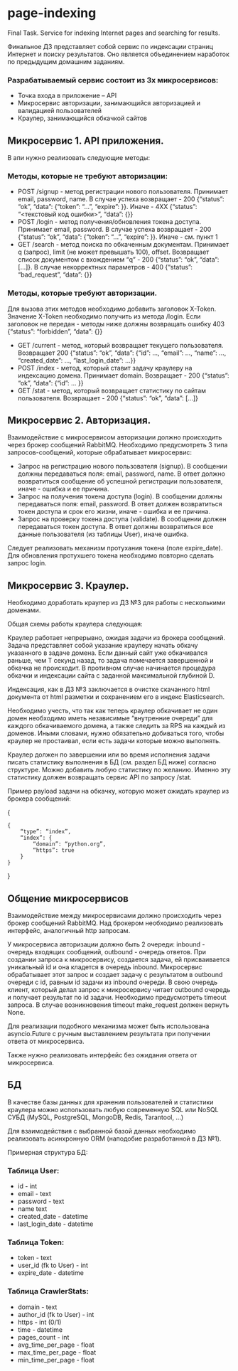# page-indexing
Final Task. Service for indexing Internet pages and searching for results. 

Финальное ДЗ представляет собой сервис по индексации страниц Интернет и поиску результатов. Оно является объединением наработок по предыдущим домашним заданиям.
### Разрабатываемый сервис состоит из 3х микросервисов:
- Точка входа в приложение – API
- Микросервис авторизации, занимающийся авторизацией и валидацией пользователей
- Краулер, занимающийся обкачкой сайтов

## Микросервис 1. API приложения.
В апи нужно реализовать следующие методы:
### Методы, которые не требуют авторизации:
- POST /signup - метод регистрации нового пользователя. Принимает email, password, name. В случае успеха возвращает - 200 {“status”: “ok”, “data”: {“token”: “...”, “expire”: <timestamp>}}. Иначе - 4ХХ {“status”: “<текстовый код ошибки>”, “data”: {}}
- POST /login - метод получения/обновления токена доступа. Принимает email, password. В случае успеха возвращает - 200 {“status”: “ok”, “data”: {“token”: “...”, “expire”: <timestamp>}}. Иначе - см. пункт 1
- GET /search - метод поиска по обкаченным документам. Принимает q (запрос), limit (не может превышать 100), offset. Возвращает список документом с вхождением “q” - 200 {“status”: “ok”, “data”: [...]}. В случае некорректных параметров - 400 {“status”: “bad_request”, “data”: {}}

### Методы, которые требуют авторизации. 
Для вызова этих методов необходимо добавить заголовок X-Token. Значение X-Token необходимо получить из метода /login. Если заголовок не передан - методы ниже должны возвращать ошибку 403 {“status”: “forbidden”, “data”: {}}
- GET /current - метод, который возвращает текущего пользователя. Возвращает 200 {“status”: “ok”, “data”: {“id”: …, “email”:  …, “name”: …, “created_date”: …, “last_login_date”: …}}
- POST /index - метод, который ставит задачу краулеру на индексацию домена. Принимает domain. Возвращает - 200 {“status”: “ok”, “data”: {“id”: … }}
- GET /stat - метод, который возвращает статистику по сайтам пользователя. Возвращает - 200 {“status”: “ok”, “data”: [...]}

## Микросервис 2. Авторизация.
Взаимодействие с микросервисом авторизации должно происходить через брокер сообщений RabbitMQ.
Необходимо предусмотреть 3 типа запросов-сообщений, которые обрабатывает микросервис:
- Запрос на регистрацию нового пользователя (signup). В сообщении должны передаваться поля: email, password, name. В ответ должно возвратиться сообщение об успешной регистрации пользователя, иначе - ошибка и ее причина.
- Запрос на получения токена доступа (login). В сообщении должны передаваться поля: email, password. В ответ должен возвратиться токен доступа и срок его жизни, иначе - ошибка и ее причина.
- Запрос на проверку токена доступа (validate). В сообщении должен передаваться токен доступа. В ответ должны возвратиться все данные пользователя (из таблицы User), иначе ошибка.

Следует реализовать механизм протухания токена (поле expire_date). Для обновления протухшего токена необходимо повторно сделать запрос login.

## Микросервис 3. Краулер.
Необходимо доработать краулер из ДЗ №3 для работы с несколькими доменами.

Общая схемы работы краулера следующая:

Краулер работает непрерывно, ожидая задачи из брокера сообщений. Задача представляет собой указание краулеру начать обкачу указанного в задаче домена. Если данный сайт уже обкачивался раньше, чем T секунд назад, то задача помечается завершенной и обкачка не происходит. В противном случае начинается процедура обкачки и индексации сайта с заданной максимальной глубиной D.

Индексация, как в ДЗ №3 заключается в очистке скачанного html документа от html разметки и сохранением его в индекс Elasticsearch.

Необходимо учесть, что так как теперь краулер обкачивает не один домен необходимо иметь независимые “внутренние очереди” для каждого обкачиваемого домена, а также следить за RPS на каждый из доменов. Иными словами, нужно обязательно добиваться того, чтобы краулер не простаивал, если есть задачи которые можно выполнять.

Краулер должен по завершении или во время исполнения задачи писать статистику выполнения в БД (см. раздел БД ниже) согласно структуре. Можно добавить любую статистику по желанию. Именно эту статистику должен возвращать сервис API по запросу /stat.

Пример payload задачи на обкачку, которую может ожидать краулер из брокера сообщений:

{

    {
        “type”: “index”,
        “index”: {
            “domain”: “python.org”,
            “https”: true
        }
    }  
}

## Общение микросервисов
Взаимодействие между микросервисами должно происходить через брокер сообщений RabbitMQ. Над брокером необходимо реализовать интерфейс, аналогичный http запросам.

У микросервиса авторизации должно быть 2 очереди: inbound - очередь входящих сообщений, outbound - очередь ответов. При создании запроса к микросервису, создается задача, ей присваивается уникальный id и она кладется в очередь inbound. Микросервис обрабатывает этот запрос и создает задачу с результатом в outbound очереди с id, равным id задачи из inbound очереди. В свою очередь клиент, который делал запрос к микросервису читает outbound очередь и получает результат по id задачи. Необходимо предусмотреть timeout запроса. В случае возникновения timeout make_request должен вернуть None.

Для реализации подобного механизма может быть использована asyncio.Future с ручным выставлением результата при получении ответа от микросервиса.

Также нужно реализовать интерфейс без ожидания ответа от микросервиса.

## БД
В качестве базы данных для хранения пользователей и статистики краулера можно использовать любую современную SQL или NoSQL СУБД (MySQL, PostgreSQL, MongoDB, Redis, Tarantool, ...)

Для взаимодействия с выбранной базой данных необходимо реализовать асинхронную ORM (наподобие разработанной в ДЗ №1).

Примерная структура БД:
### Таблица User:
- id - int
- email - text
- password - text
- name text
- created_date - datetime
- last_login_date - datetime
### Таблица Token:
- token - text
- user_id (fk to User) - int
- expire_date - datetime
### Таблица CrawlerStats:
- domain - text
- author_id (fk to User) - int
- https - int (0/1)
- time - datetime
- pages_count - int
- avg_time_per_page - float
- max_time_per_page - float
- min_time_per_page - float
